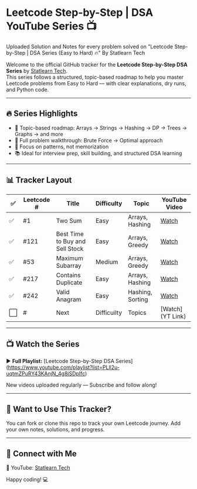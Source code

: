 # Leetcode Step-by-Step | DSA YouTube Series 📺
Uploaded Solution and Notes for every problem solved on "Leetcode Step-by-Step | DSA Series (Easy to Hard) 🔥" By Statlearn Tech

Welcome to the official GitHub tracker for the **Leetcode Step-by-Step DSA Series** by [Statlearn Tech](https://www.youtube.com/@StatlearnTech).  
This series follows a structured, topic-based roadmap to help you master Leetcode problems from Easy to Hard — with clear explanations, dry runs, and Python code.

---

## 🔥 Series Highlights

- 🚀 Topic-based roadmap: Arrays → Strings → Hashing → DP → Trees → Graphs → and more
- 🎯 Full problem walkthrough: Brute Force → Optimal approach
- 🧠 Focus on patterns, not memorization
- 📚 Ideal for interview prep, skill building, and structured DSA learning

---

## 📊 Tracker Layout

| ✅ | Leetcode # | Title |   Difficulty  | Topic | YouTube Video |
|----|------------|-------|---------------|--------|----------------|
| ✅ | #1 | Two Sum | Easy | Arrays, Hashing | [Watch](https://youtu.be/9ZLITqIT5Ds) |
| ✅ | #121 | Best Time to Buy and Sell Stock | Easy | Arrays, Greedy | [Watch](https://youtu.be/bCsatgmc9Do) |
| ✅ | #53 | Maximum Subarray | Medium | Arrays, Greedy | [Watch](https://youtu.be/exM2KFsdXKE) |
| ✅ | #217 | Contains Duplicate | Easy | Arrays, Hashing | [Watch](https://youtu.be/xNP_QlXR9m8) |
| ✅ | #242 | Valid Anagram | Easy | Hashing, Sorting | [Watch](https://youtu.be/_dpZZvaKNMQ) |
| ⬜ | # | Next | Difficuilty | Topics | [Watch](YT Link) |


---

## 📺 Watch the Series

▶️ **Full Playlist:** [Leetcode Step-by-Step DSA Series] (https://www.youtube.com/playlist?list=PLll2u-uqtmZPuRY43KAnjN_4g8iSDpIfc)

New videos uploaded regularly — Subscribe and follow along!

---

## 🧰 Want to Use This Tracker?

You can fork or clone this repo to track your own Leetcode journey. Add your own notes, solutions, and progress.

---

## 🙌 Connect with Me

📌 YouTube: [Statlearn Tech](https://www.youtube.com/@StatlearnTech)  

Happy coding! 💻
